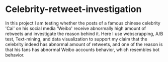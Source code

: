 # Celebrity-retweet-investigation
In this project I am testing whether the posts of a famous chinese celebrity 'Cai' on his social media 'Weibo' receive abnormally high amount of retweets and investigate the reason behind it.
Here I use webscrapping, A/B test, Text-mining, and data visualization to support my claim that the celebrity indeed has abnormal amount of retweets, and one of the reason is that his fans has abnormal Weibo accounts behavior, which resembles bot behavior.
